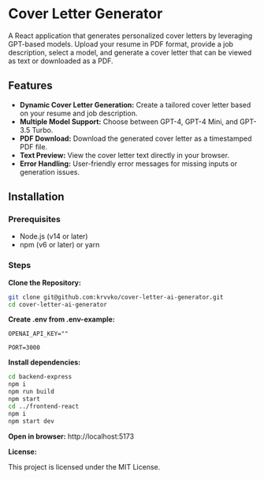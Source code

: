 # Cover Letter Generator

A React application that generates personalized cover letters by leveraging GPT-based
models. Upload your resume in PDF format, provide a job description, select a model, and
generate a cover letter that can be viewed as text or downloaded as a PDF.

## Features

- **Dynamic Cover Letter Generation:** Create a tailored cover letter based on your resume
  and job description.
- **Multiple Model Support:** Choose between GPT-4, GPT-4 Mini, and GPT-3.5 Turbo.
- **PDF Download:** Download the generated cover letter as a timestamped PDF file.
- **Text Preview:** View the cover letter text directly in your browser.
- **Error Handling:** User-friendly error messages for missing inputs or generation
  issues.

## Installation

### Prerequisites

- Node.js (v14 or later)
- npm (v6 or later) or yarn

### Steps

**Clone the Repository:**
```bash
git clone git@github.com:krvvko/cover-letter-ai-generator.git
cd cover-letter-ai-generator
```

**Create .env from .env-example:**
```dotenv
OPENAI_API_KEY=""

PORT=3000
```

**Install dependencies:**
```bash
cd backend-express
npm i
npm run build
npm start
cd ../frontend-react
npm i
npm start dev
```

**Open in browser:**
http://localhost:5173

**License:**

This project is licensed under the MIT License.